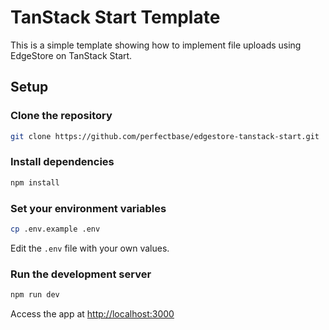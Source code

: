 # TanStack Start Template

This is a simple template showing how to implement file uploads using EdgeStore on TanStack Start.

## Setup

### Clone the repository

```bash
git clone https://github.com/perfectbase/edgestore-tanstack-start.git
```

### Install dependencies

```bash
npm install
```

### Set your environment variables

```bash
cp .env.example .env
```

Edit the `.env` file with your own values.

### Run the development server

```bash
npm run dev
```

Access the app at [http://localhost:3000](http://localhost:3000)
